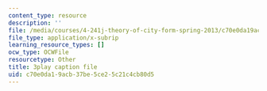 ```yaml
---
content_type: resource
description: ''
file: /media/courses/4-241j-theory-of-city-form-spring-2013/c70e0da19acb37be5ce25c21c4cb80d5_wOR8XgKnWZA.srt
file_type: application/x-subrip
learning_resource_types: []
ocw_type: OCWFile
resourcetype: Other
title: 3play caption file
uid: c70e0da1-9acb-37be-5ce2-5c21c4cb80d5
---
```

